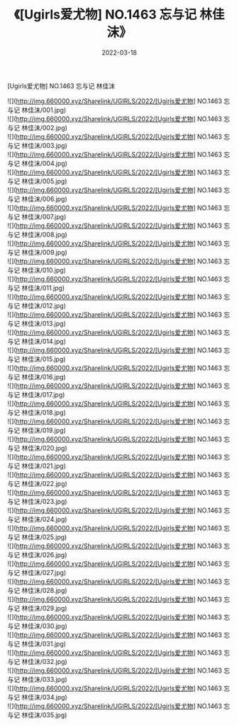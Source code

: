 ﻿---
layout: post
title:  《[Ugirls爱尤物] NO.1463 忘与记 林佳沫》
date:   2022-03-18
img: http://img.660000.xyz/Sharelink/UGIRLS/2022/[Ugirls爱尤物] NO.1463 忘与记 林佳沫/000.jpg
categories: [美女, 清纯, 唯美]
---

[Ugirls爱尤物] NO.1463 忘与记 林佳沫

 ![](http://img.660000.xyz/Sharelink/UGIRLS/2022/[Ugirls爱尤物] NO.1463 忘与记 林佳沫/001.jpg) <br>![](http://img.660000.xyz/Sharelink/UGIRLS/2022/[Ugirls爱尤物] NO.1463 忘与记 林佳沫/002.jpg) <br>![](http://img.660000.xyz/Sharelink/UGIRLS/2022/[Ugirls爱尤物] NO.1463 忘与记 林佳沫/003.jpg) <br>![](http://img.660000.xyz/Sharelink/UGIRLS/2022/[Ugirls爱尤物] NO.1463 忘与记 林佳沫/004.jpg) <br>![](http://img.660000.xyz/Sharelink/UGIRLS/2022/[Ugirls爱尤物] NO.1463 忘与记 林佳沫/005.jpg) <br>![](http://img.660000.xyz/Sharelink/UGIRLS/2022/[Ugirls爱尤物] NO.1463 忘与记 林佳沫/006.jpg) <br>![](http://img.660000.xyz/Sharelink/UGIRLS/2022/[Ugirls爱尤物] NO.1463 忘与记 林佳沫/007.jpg) <br>![](http://img.660000.xyz/Sharelink/UGIRLS/2022/[Ugirls爱尤物] NO.1463 忘与记 林佳沫/008.jpg) <br>![](http://img.660000.xyz/Sharelink/UGIRLS/2022/[Ugirls爱尤物] NO.1463 忘与记 林佳沫/009.jpg) <br>![](http://img.660000.xyz/Sharelink/UGIRLS/2022/[Ugirls爱尤物] NO.1463 忘与记 林佳沫/010.jpg) <br>![](http://img.660000.xyz/Sharelink/UGIRLS/2022/[Ugirls爱尤物] NO.1463 忘与记 林佳沫/011.jpg) <br>![](http://img.660000.xyz/Sharelink/UGIRLS/2022/[Ugirls爱尤物] NO.1463 忘与记 林佳沫/012.jpg) <br>![](http://img.660000.xyz/Sharelink/UGIRLS/2022/[Ugirls爱尤物] NO.1463 忘与记 林佳沫/013.jpg) <br>![](http://img.660000.xyz/Sharelink/UGIRLS/2022/[Ugirls爱尤物] NO.1463 忘与记 林佳沫/014.jpg) <br>![](http://img.660000.xyz/Sharelink/UGIRLS/2022/[Ugirls爱尤物] NO.1463 忘与记 林佳沫/015.jpg) <br>![](http://img.660000.xyz/Sharelink/UGIRLS/2022/[Ugirls爱尤物] NO.1463 忘与记 林佳沫/016.jpg) <br>![](http://img.660000.xyz/Sharelink/UGIRLS/2022/[Ugirls爱尤物] NO.1463 忘与记 林佳沫/017.jpg) <br>![](http://img.660000.xyz/Sharelink/UGIRLS/2022/[Ugirls爱尤物] NO.1463 忘与记 林佳沫/018.jpg) <br>![](http://img.660000.xyz/Sharelink/UGIRLS/2022/[Ugirls爱尤物] NO.1463 忘与记 林佳沫/019.jpg) <br>![](http://img.660000.xyz/Sharelink/UGIRLS/2022/[Ugirls爱尤物] NO.1463 忘与记 林佳沫/020.jpg) <br>![](http://img.660000.xyz/Sharelink/UGIRLS/2022/[Ugirls爱尤物] NO.1463 忘与记 林佳沫/021.jpg) <br>![](http://img.660000.xyz/Sharelink/UGIRLS/2022/[Ugirls爱尤物] NO.1463 忘与记 林佳沫/022.jpg) <br>![](http://img.660000.xyz/Sharelink/UGIRLS/2022/[Ugirls爱尤物] NO.1463 忘与记 林佳沫/023.jpg) <br>![](http://img.660000.xyz/Sharelink/UGIRLS/2022/[Ugirls爱尤物] NO.1463 忘与记 林佳沫/024.jpg) <br>![](http://img.660000.xyz/Sharelink/UGIRLS/2022/[Ugirls爱尤物] NO.1463 忘与记 林佳沫/025.jpg) <br>![](http://img.660000.xyz/Sharelink/UGIRLS/2022/[Ugirls爱尤物] NO.1463 忘与记 林佳沫/026.jpg) <br>![](http://img.660000.xyz/Sharelink/UGIRLS/2022/[Ugirls爱尤物] NO.1463 忘与记 林佳沫/027.jpg) <br>![](http://img.660000.xyz/Sharelink/UGIRLS/2022/[Ugirls爱尤物] NO.1463 忘与记 林佳沫/028.jpg) <br>![](http://img.660000.xyz/Sharelink/UGIRLS/2022/[Ugirls爱尤物] NO.1463 忘与记 林佳沫/029.jpg) <br>![](http://img.660000.xyz/Sharelink/UGIRLS/2022/[Ugirls爱尤物] NO.1463 忘与记 林佳沫/030.jpg) <br>![](http://img.660000.xyz/Sharelink/UGIRLS/2022/[Ugirls爱尤物] NO.1463 忘与记 林佳沫/031.jpg) <br>![](http://img.660000.xyz/Sharelink/UGIRLS/2022/[Ugirls爱尤物] NO.1463 忘与记 林佳沫/032.jpg) <br>![](http://img.660000.xyz/Sharelink/UGIRLS/2022/[Ugirls爱尤物] NO.1463 忘与记 林佳沫/033.jpg) <br>![](http://img.660000.xyz/Sharelink/UGIRLS/2022/[Ugirls爱尤物] NO.1463 忘与记 林佳沫/034.jpg) <br>![](http://img.660000.xyz/Sharelink/UGIRLS/2022/[Ugirls爱尤物] NO.1463 忘与记 林佳沫/035.jpg) <br>